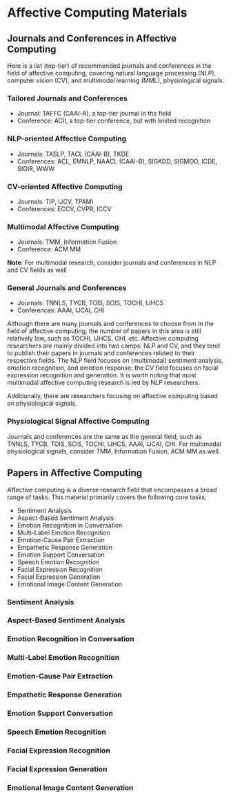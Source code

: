 # Affective Computing Materials

## Journals and Conferences in Affective Computing
Here is a list (top-tier) of recommended journals and conferences in the field of affective computing, covering natural language processing (NLP), computer vision (CV), and multimodal learning (MML), physiological signals.

### Tailored Journals and Conferences
- Journal: TAFFC (CAAI-A), a top-tier journal in the field
- Conference: ACII, a top-tier conference, but with limited recognition

### NLP-oriented Affective Computing
- Journals: TASLP, TACL (CAAI-B), TKDE
- Conferences: ACL, EMNLP, NAACL (CAAI-B), SIGKDD, SIGMOD, ICDE, SIGIR, WWW

### CV-oriented Affective Computing
- Journals: TIP, IJCV, TPAMI
- Conferences: ECCV, CVPR, ICCV

### Multimodal Affective Computing
- Journals: TMM, Information Fusion
- Conference: ACM MM

**Note**: For multimodal research, consider journals and conferences in NLP and CV fields as well

### General Journals and Conferences
- Journals: TNNLS, TYCB, TOIS, SCIS, TOCHI, IJHCS
- Conferences: AAAI, IJCAI, CHI

Although there are many journals and conferences to choose from in the field of affective computing, the number of papers in this area is still relatively low, such as TOCHI, IJHCS, CHI, etc. Affective computing researchers are mainly divided into two camps: NLP and CV, and they tend to publish their papers in journals and conferences related to their respective fields. The NLP field focuses on (multimodal) sentiment analysis, emotion recognition, and emotion response; the CV field focuses on facial expression recognition and generation. It is worth noting that most multimodal affective computing research is led by NLP researchers.

Additionally, there are researchers focusing on affective computing based on physiological signals. 

### Physiological Signal Affective Computing
Journals and conferences are the same as the general field, such as TNNLS, TYCB, TOIS, SCIS, TOCHI, IJHCS, AAAI, IJCAI, CHI. For multimodal physiological signals, consider TMM, Information Fusion, ACM MM as well.

## Papers in Affective Computing
Affective computing is a diverse research field that encompasses a broad range of tasks. This material primarily covers the following core tasks:

- Sentiment Analysis
- Aspect-Based Sentiment Analysis
- Emotion Recognition in Conversation
- Multi-Label Emotion Recognition
- Emotion-Cause Pair Extraction
- Empathetic Response Generation
- Emotion Support Conversation
- Speech Emotion Recognition
- Facial Expression Recognition
- Facial Expression Generation
- Emotional Image Content Generation

### Sentiment Analysis

### Aspect-Based Sentiment Analysis

### Emotion Recognition in Conversation

### Multi-Label Emotion Recognition

### Emotion-Cause Pair Extraction

### Empathetic Response Generation

### Emotion Support Conversation

### Speech Emotion Recognition

### Facial Expression Recognition

### Facial Expression Generation

### Emotional Image Content Generation
